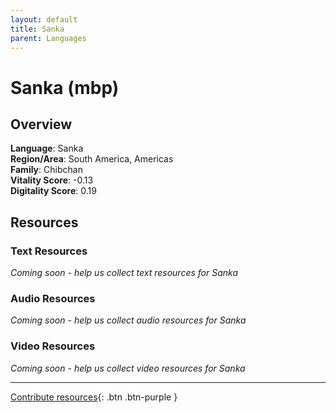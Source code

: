 ```yaml
---
layout: default
title: Sanka
parent: Languages
---
```


# Sanka (mbp)

## Overview

**Language**: Sanka  
**Region/Area**: South America, Americas  
**Family**: Chibchan  
**Vitality Score**: -0.13  
**Digitality Score**: 0.19  

## Resources

### Text Resources
*Coming soon - help us collect text resources for Sanka*

### Audio Resources
*Coming soon - help us collect audio resources for Sanka*

### Video Resources
*Coming soon - help us collect video resources for Sanka*

---

[Contribute resources](https://fairtrain.github.io/){: .btn .btn-purple }
